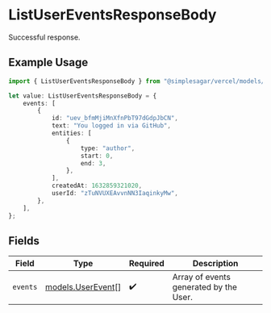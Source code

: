 # ListUserEventsResponseBody

Successful response.

## Example Usage

```typescript
import { ListUserEventsResponseBody } from "@simplesagar/vercel/models/listusereventsop.js";

let value: ListUserEventsResponseBody = {
    events: [
        {
            id: "uev_bfmMjiMnXfnPbT97dGdpJbCN",
            text: "You logged in via GitHub",
            entities: [
                {
                    type: "author",
                    start: 0,
                    end: 3,
                },
            ],
            createdAt: 1632859321020,
            userId: "zTuNVUXEAvvnNN3IaqinkyMw",
        },
    ],
};
```

## Fields

| Field                                        | Type                                         | Required                                     | Description                                  |
| -------------------------------------------- | -------------------------------------------- | -------------------------------------------- | -------------------------------------------- |
| `events`                                     | [models.UserEvent](../models/userevent.md)[] | :heavy_check_mark:                           | Array of events generated by the User.       |